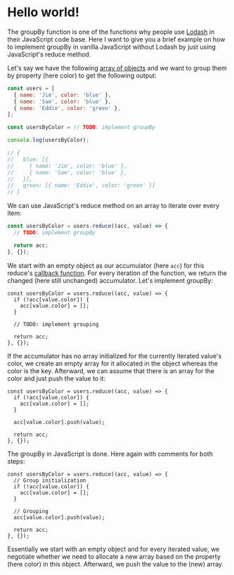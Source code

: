 # Hello world!

The groupBy function is one of the functions why people use [Lodash](https://lodash.com/) in their JavaScript code base. Here I want to give you a brief example on how to implement groupBy in vanilla JavaScript without Lodash by just using JavaScript's reduce method.

Let's say we have the following [array of objects](/javascript-variable) and we want to group them by property (here color) to get the following output:

```javascript
const users = [
  { name: 'Jim', color: 'blue' },
  { name: 'Sam', color: 'blue' },
  { name: 'Eddie', color: 'green' },
];

const usersByColor = // TODO: implement groupBy

console.log(usersByColor);

// {
//   blue: [{
//     { name: 'Jim', color: 'blue' },
//     { name: 'Sam', color: 'blue' },
//   }],
//   green: [{ name: 'Eddie', color: 'green' }]
// }
```

We can use JavaScript's reduce method on an array to iterate over every item:

```javascript
const usersByColor = users.reduce((acc, value) => {
  // TODO: implement groupBy

  return acc;
}, {});
```

We start with an empty object as our accumulator (here `acc`) for this reduce's [callback function](/javascript-callback-function). For every iteration of the function, we return the changed (here still unchanged) accumulator. Let's implement groupBy:

```javascript{2-4,6}
const usersByColor = users.reduce((acc, value) => {
  if (!acc[value.color]) {
    acc[value.color] = [];
  }

  // TODO: implement grouping

  return acc;
}, {});
```

If the accumulator has no array initialized for the currently iterated value's color, we create an empty array for it allocated in the object whereas the color is the key. Afterward, we can assume that there is an array for the color and just push the value to it:

```javascript{2-4,6}
const usersByColor = users.reduce((acc, value) => {
  if (!acc[value.color]) {
    acc[value.color] = [];
  }

  acc[value.color].push(value);

  return acc;
}, {});
```

The groupBy in JavaScript is done. Here again with comments for both steps:

```javascript{2,7}
const usersByColor = users.reduce((acc, value) => {
  // Group initialization
  if (!acc[value.color]) {
    acc[value.color] = [];
  }

  // Grouping
  acc[value.color].push(value);

  return acc;
}, {});
```

Essentially we start with an empty object and for every iterated value, we negotiate whether we need to allocate a new array based on the property (here color) in this object. Afterward, we push the value to the (new) array.
